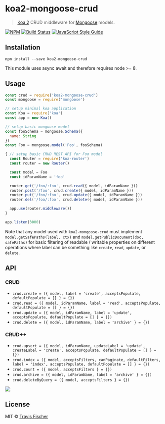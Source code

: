 # koa2-mongoose-crud

> [Koa 2](http://koajs.com/) CRUD middleware for [Mongoose](http://mongoosejs.com/) models.

[![NPM](https://img.shields.io/npm/v/koa2-mongoose-crud.svg)](https://www.npmjs.com/package/koa2-mongoose-crud) [![Build Status](https://travis-ci.com/transitive-bullshit/koa2-mongoose-crud.svg?branch=master)](https://travis-ci.com/transitive-bullshit/koa2-mongoose-crud) [![JavaScript Style Guide](https://img.shields.io/badge/code_style-standard-brightgreen.svg)](https://standardjs.com)

## Installation

```
npm install --save koa2-mongoose-crud
```

This module uses async await and therefore requires node >= 8.

## Usage

```js
const crud = require('koa2-mongoose-crud')
const mongoose = require('mongoose')

// setup minimal koa application
const Koa = require('koa')
const app = new Koa()

// setup basic mongoose model
const fooSchema = mongoose.Schema({
  name: String
})
const Foo = mongoose.model('Foo', fooSchema)

{ // setup basic CRUD REST API for Foo model
  const Router = require('koa-router')
  const router = new Router()

  const model = Foo
  const idParamName = 'foo'

  router.get('/foo/:foo', crud.read({ model, idParamName }))
  router.post('/foo', crud.create({ model, idParamName }))
  router.put('/foo/:foo', crud.update({ model, idParamName }))
  router.del('/foo/:foo', crud.delete({ model, idParamName }))

  app.use(router.middleware())
}

app.listen(3000)
```

Note that any model used with `koa2-mongoose-crud` must implement `model.getSafePaths(label, ctx)` and `model.getPublicDocument(doc, safePaths)` for basic filtering of readable / writable properties on different operations where label can be something like `create`, `read`, `update`, or `delete`.

## API

### CRUD

* `crud.create = ({ model, label = 'create', acceptsPopulate, defaultPopulate = [] } = {})`
* `crud.read = ({ model, idParamName, label = 'read', acceptsPopulate, defaultPopulate = [] } = {})`
* `crud.update = ({ model, idParamName, label = 'update', acceptsPopulate, defaultPopulate = [] } = {})`
* `crud.delete = ({ model, idParamName, label = 'archive' } = {})`

### CRUD++

* `crud.upsert = ({ model, idParamName, updateLabel = 'update', createLabel = 'create', acceptsPopulate, defaultPopulate = [] } = {})`
* `crud.index = ({ model, acceptsFilters, canPaginate, defaultFilters, label = 'index', acceptsPopulate, defaultPopulate = [] } = {})`
* `crud.count = ({ model, acceptsFilters } = {})`
* `crud.archive = ({ model, idParamName, label = 'archive' } = {})`
* `crud.deleteByQuery = ({ model, acceptsFilters } = {})`

![](https://media.giphy.com/media/l3V0mgFspVuDAJK9y/giphy.gif)

## License

MIT © [Travis Fischer](https://github.com/transitive-bullshit)
